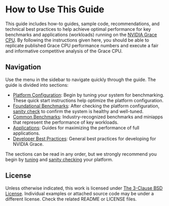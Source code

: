 # How to Use This Guide

This guide includes how-to guides, sample code, recommendations, and technical best practices to help achieve optimal performance for key benchmarks and applications (workloads) running on the [NVIDIA Grace CPU](https://www.nvidia.com/en-us/data-center/grace-cpu/).  By following the instructions given here, you should be able to replicate published Grace CPU performance numbers and execute a fair and informative competitive analysis of the Grace CPU.

## Navigation

Use the menu in the sidebar to navigate quickly through the guide.  The guide is divided into sections: 

* [Platform Configuration](platform.md): Begin by tuning your system for benchmarking.  These quick start instructions help optimize the platform configuration.
* [Foundational Benchmarks](foundations/README.md): After checking the platform configuration, [sanity check](foundations/README.md) to confirm the system is healthy and well-tuned.
* [Common Benchmarks](benchmarks/README.md): Industry-recognized benchmarks and miniapps that represent the performance of key workloads.
* [Applications](applications/README.md): Guides for maximizing the performance of full applications.
* [Developer Best Practices](developer/README.md): General best practices for developing for NVIDIA Grace.

The sections can be read in any order, but we strongly recommend you begin by [tuning](platform.md) and [sanity checking](foundations/README.md) your platform.


## License

Unless otherwise indicated, this work is licensed under
[The 3-Clause BSD License](https://opensource.org/license/bsd-3-clause/).  Individual examples or attached source code may be under a different license.  Check the related README or LICENSE files.


